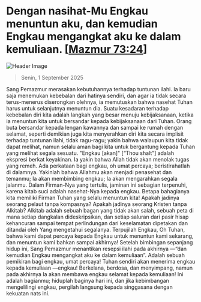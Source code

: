 
# Dengan nasihat-Mu Engkau menuntun aku, dan kemudian Engkau mengangkat aku ke dalam kemuliaan. [[Mazmur 73:24](http://alkitab.sabda.org/?Mazmur%2073:24)]

![Header Image](https://alkitab.app/slice/sunrise.jpg)

> Senin, 1 September 2025

Sang Pemazmur merasakan kebutuhannya terhadap tuntunan ilahi. Ia baru saja menemukan kebebalan dari hatinya sendiri, dan agar ia tidak secara terus-menerus diserongkan olehnya, ia memutuskan bahwa nasehat Tuhan harus untuk selanjutnya menuntun dia. Suatu kesadaran terhadap kebebalan diri kita adalah langkah yang besar menuju kebijaksanaan, ketika ia menuntun kita untuk bersandar kepada kebijaksanaan dari Tuhan. Orang buta bersandar kepada lengan kawannya dan sampai ke rumah dengan selamat, seperti demikian juga kita menyerahkan diri kita secara implisit terhadap tuntunan ilahi, tidak ragu-ragu; yakin bahwa walaupun kita tidak dapat melihat, namun selalu aman bagi kita untuk bergantung kepada Tuhan yang melihat segala sesuatu. "Engkau [akan]" [“Thou shalt”] adalah ekspresi berkat keyakinan. Ia yakin bahwa Allah tidak akan menolak tugas yang remeh. Ada perkataan bagi engkau, oh umat percaya; beristirahatlah di dalamnya. Yakinlah bahwa Allahmu akan menjadi penasehat dan temanmu; Ia akan membimbing engkau; Ia akan mengarahkan segala jalanmu. Dalam Firman-Nya yang tertulis, jaminan ini sebagian terpenuhi, karena kitab suci adalah nasehat-Nya kepada engkau. Betapa bahagianya kita memiliki Firman Tuhan yang selalu menuntun kita! Apakah jadinya seorang pelaut tanpa kompasnya? Apakah jadinya seorang Kristen tanpa Alkitab? Alkitab adalah sebuah bagan yang tidak akan salah, sebuah peta di mana setiap dangkalan dideskripsikan, dan setiap saluran dari pasir hisap kehancuran sampai tempat perlindungan dari keselamatan dipetakan dan ditandai oleh Yang mengetahui segalanya. Terpujilah Engkau, Oh Tuhan, bahwa kami dapat percaya kepada Engkau untuk menuntun kami sekarang, dan menuntun kami bahkan sampai akhirnya! Setelah bimbingan sepanjang hidup ini, Sang Pemazmur menantikan resepsi ilahi pada akhirnya —“dan kemudian Engkau mengangkat aku ke dalam kemuliaan”. Adalah sebuah pemikiran bagi engkau, umat percaya! Tuhan sendiri akan menerima engkau kepada kemuliaan —engkau! Berkelana, berdosa, dan menyimpang, namun pada akhirnya Ia akan membawa engkau selamat kepada kemuliaan! Ini adalah bagianmu; hiduplah baginya hari ini, dan jika kebimbangan mengelilingi engkau, pergilah langsung kepada singgasana dengan kekuatan nats ini.
    